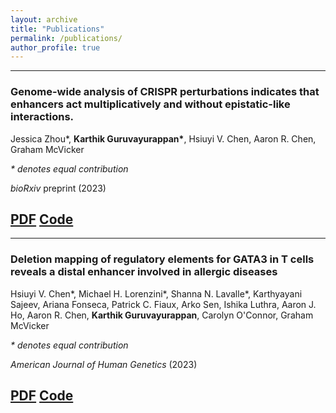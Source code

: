 ```yaml
---
layout: archive
title: "Publications"
permalink: /publications/
author_profile: true
---
```


---
### Genome-wide analysis of CRISPR perturbations indicates that enhancers act multiplicatively and without epistatic-like interactions.
Jessica Zhou\*, __Karthik Guruvayurappan\*__, Hsiuyi V. Chen, Aaron R. Chen, Graham McVicker

_* denotes equal contribution_

_bioRxiv_ preprint (2023)

[PDF](https://www.biorxiv.org/content/10.1101/2023.04.26.538501v1.full.pdf) [Code](https://github.com/mcvickerlab/GLiMMIRS)
---


---
### Deletion mapping of regulatory elements for GATA3 in T cells reveals a distal enhancer involved in allergic diseases
Hsiuyi V. Chen\*, Michael H. Lorenzini\*, Shanna N. Lavalle\*, Karthyayani Sajeev, Ariana Fonseca, Patrick C. Fiaux, Arko Sen, Ishika Luthra, Aaron J. Ho, Aaron R. Chen, __Karthik Guruvayurappan__, Carolyn O'Connor, Graham McVicker

_* denotes equal contribution_

_American Journal of Human Genetics_ (2023)

[PDF](https://www.cell.com/ajhg/pdf/S0002-9297(23)00092-7.pdf) [Code](https://github.com/patfiaux/RELICS)
---





